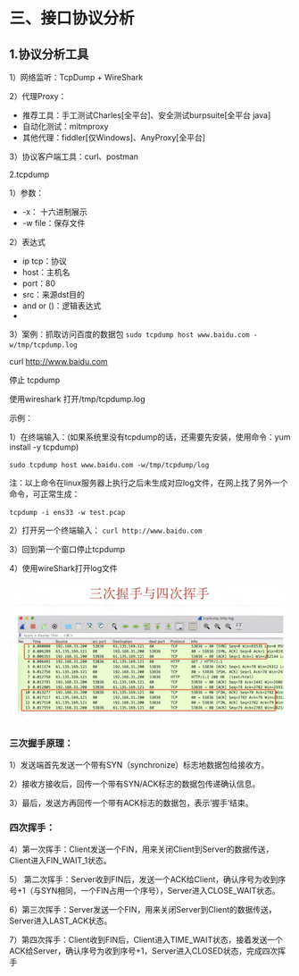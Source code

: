 # 三、接口协议分析
## 1.协议分析工具
1）网络监听：TcpDump + WireShark

2）代理Proxy：
- 推荐工具：手工测试Charles[全平台]、安全测试burpsuite[全平台 java]
- 自动化测试：mitmproxy
- 其他代理：fiddler[仅Windows]、AnyProxy[全平台]

3）协议客户端工具：curl、postman

2.tcpdump

1）参数：

-  -x： 十六进制展示
-  -w file：保存文件

2）表达式
- ip tcp：协议
- host：主机名
- port：80
- src：来源dst目的
- and or ()：逻辑表达式
- 
3）案例：抓取访问百度的数据包
`sudo tcpdump host www.baidu.com -w/tmp/tcpdump.log`

curl http://www.baidu.com

停止 tcpdump

使用wireshark 打开/tmp/tcpdump.log


示例：

1）在终端输入：(如果系统里没有tcpdump的话，还需要先安装，使用命令：yum install -y tcpdump)

`sudo tcpdump host www.baidu.com -w/tmp/tcpdump/log`

注：以上命令在linux服务器上执行之后未生成对应log文件，在网上找了另外一个命令，可正常生成：

`tcpdump -i ens33 -w test.pcap`

2）打开另一个终端输入： `curl http://www.baidu.com   `

3）回到第一个窗口停止tcpdump

4）使用wireShark打开log文件

![接口协议](https://github.com/tete1987/picture_resource/blob/master/%E6%8E%A5%E5%8F%A3%E5%8D%8F%E8%AE%AE.png)

### 三次握手原理：

1）发送端首先发送一个带有SYN（synchronize）标志地数据包给接收方。

2）接收方接收后，回传一个带有SYN/ACK标志的数据包传递确认信息。

3）最后，发送方再回传一个带有ACK标志的数据包，表示’握手‘结束。

### 四次挥手：

4）第一次挥手：Client发送一个FIN，用来关闭Client到Server的数据传送，Client进入FIN_WAIT_1状态。

5） 第二次挥手：Server收到FIN后，发送一个ACK给Client，确认序号为收到序号+1（与SYN相同，一个FIN占用一个序号），Server进入CLOSE_WAIT状态。

6）第三次挥手：Server发送一个FIN，用来关闭Server到Client的数据传送，Server进入LAST_ACK状态。

7）第四次挥手：Client收到FIN后，Client进入TIME_WAIT状态，接着发送一个ACK给Server，确认序号为收到序号+1，Server进入CLOSED状态，完成四次挥手


